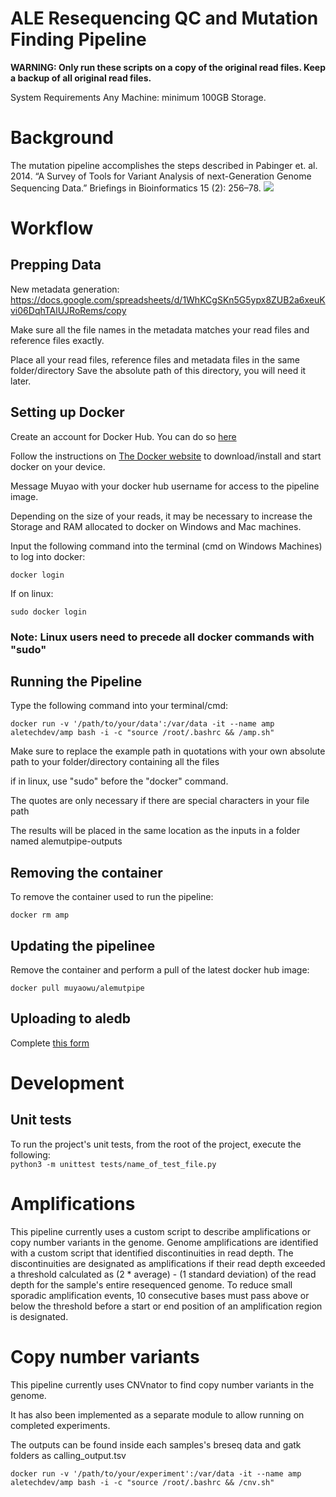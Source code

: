 # ALE Resequencing QC and Mutation Finding Pipeline 
**WARNING: Only run these scripts on a copy of the original read files. Keep a backup of all original read files.**

System Requirements
Any Machine: minimum 100GB Storage.


# Background
The mutation pipeline accomplishes the steps described in Pabinger et. al. 2014. “A Survey of Tools for Variant Analysis of next-Generation Genome Sequencing Data.” Briefings in Bioinformatics 15 (2): 256–78.
![](docs/alemutpipe_workflow.png)


# Workflow

## Prepping Data

New metadata generation: https://docs.google.com/spreadsheets/d/1WhKCgSKn5G5ypx8ZUB2a6xeuKvi06DqhTAlUJRoRems/copy

Make sure all the file names in the metadata matches your read files and reference files exactly.

Place all your read files, reference files and metadata files in the same folder/directory
Save the absolute path of this directory, you will need it later.

## Setting up Docker

Create an account for Docker Hub. You can do so [here](https://hub.docker.com/signup)

Follow the instructions on [The Docker website](https://docs.docker.com/install/) to download/install and start docker on your device.

Message Muyao with your docker hub username for access to the pipeline image.

Depending on the size of your reads, it may be necessary to increase the Storage and RAM allocated to docker on Windows and Mac machines.

Input the following command into the terminal (cmd on Windows Machines) to log into docker:

```
docker login
```

If on linux:
```
sudo docker login
```

### Note: Linux users need to precede all docker commands with "sudo"


## Running the Pipeline


Type the following command into your terminal/cmd:

```
docker run -v '/path/to/your/data':/var/data -it --name amp aletechdev/amp bash -i -c "source /root/.bashrc && /amp.sh"
```

Make sure to replace the example path in quotations with your own absolute path to your folder/directory containing all the files

if in linux, use "sudo" before the "docker" command.

The quotes are only necessary if there are special characters in your file path

The results will be placed in the same location as the inputs in a folder named alemutpipe-outputs

## Removing the container

To remove the container used to run the pipeline:

```
docker rm amp
```

## Updating the pipelinee

Remove the container and perform a pull of the latest docker hub image:

```
docker pull muyaowu/alemutpipe
```


## Uploading to aledb

Complete [this form](https://goo.gl/forms/RzPc44dBd6rmTRDs2)


# Development

## Unit tests

To run the project's unit tests, from the root of the project, execute the following:  
`python3 -m unittest tests/name_of_test_file.py`

# Amplifications

This pipeline currently uses a custom script to describe amplifications or copy number variants in the genome. Genome amplifications are identified with a custom script that identified discontinuities in read depth. The discontinuities are designated as amplifications if their read depth exceeded a threshold calculated as (2 * average) - (1 standard deviation) of the read depth for the sample's entire resequenced genome. To reduce small sporadic amplification events, 10 consecutive bases must pass above or below the threshold before a start or end position of an amplification region is designated.


# Copy number variants

This pipeline currently uses CNVnator to find copy number variants in the genome.

It has also been implemented as a separate module to allow running on completed experiments.

The outputs can be found inside each samples's breseq data and gatk folders as calling_output.tsv

```
docker run -v '/path/to/your/experiment':/var/data -it --name amp aletechdev/amp bash -i -c "source /root/.bashrc && /cnv.sh"
```
